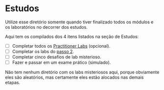 # Estudos

Utilize esse diretório somente quando tiver finalizado todos os módulos e os laboratórios no decorrer dos estudos.

Aqui tem os compilados dos 4 itens listados na seção de Estudos:
- [ ] Completar todos os [Practitioner Labs](https://portswigger.net/web-security/certification/how-to-prepare/practitioner-labs-prep-step-one) (opcional).
- [ ] Completar os labs do [passo 2](https://portswigger.net/web-security/certification/how-to-prepare).
- [ ] Completar cinco desafios de lab misterioso.
- [ ] Fazer e passar em um exame prático (simulado).

Não tem nenhum diretório com os labs misteriosos aqui, porque obviamente eles são aleatórios, mas certamente eles estão alocados nas demais etapas.

